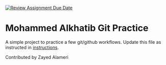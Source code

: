 [![Review Assignment Due Date](https://classroom.github.com/assets/deadline-readme-button-22041afd0340ce965d47ae6ef1cefeee28c7c493a6346c4f15d667ab976d596c.svg)](https://classroom.github.com/a/5vf9W1DH)
# Mohammed Alkhatib Git Practice
A simple project to practice a few git/github workflows.  Update this file as instructed in [instructions](./instructions.md).














Contributed by Zayed Alameri
